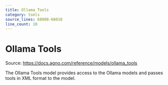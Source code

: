 ```yaml
---
title: Ollama Tools
category: tools
source_lines: 68008-68018
line_count: 10
---
```


# Ollama Tools
Source: https://docs.agno.com/reference/models/ollama_tools



The Ollama Tools model provides access to the Ollama models and passes tools in XML format to the model.

<Snippet file="model-ollama-tools-params.mdx" />


